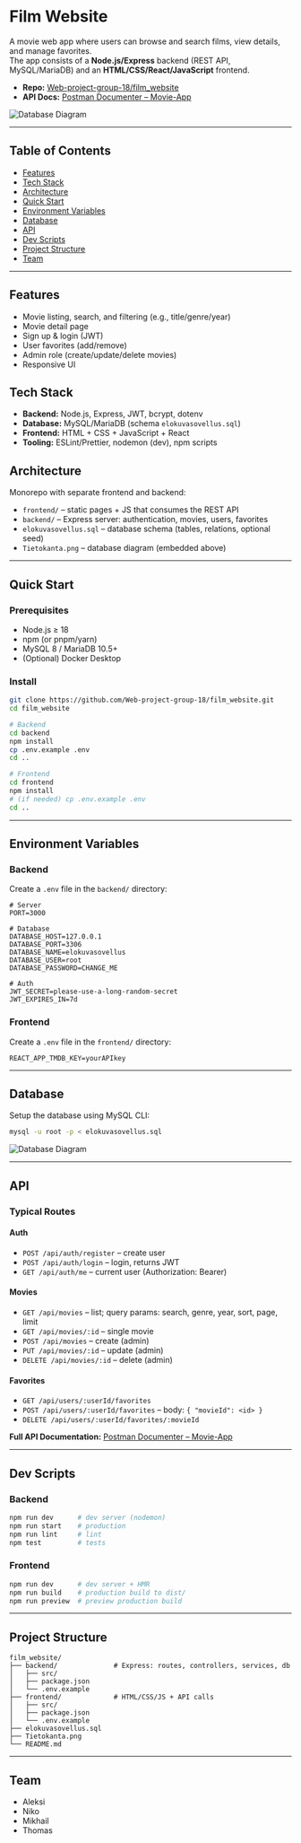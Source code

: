 # Film Website

A movie web app where users can browse and search films, view details, and manage favorites.  
The app consists of a **Node.js/Express** backend (REST API, MySQL/MariaDB) and an **HTML/CSS/React/JavaScript** frontend.

- **Repo:** [Web-project-group-18/film_website](https://github.com/Web-project-group-18/film_website)
- **API Docs:** [Postman Documenter – Movie-App](https://documenter.getpostman.com/view/40272026/2sB3QJMq2g)

![Database Diagram](./Tietokanta.png)

---

## Table of Contents

- [Features](#features)
- [Tech Stack](#tech-stack)
- [Architecture](#architecture)
- [Quick Start](#quick-start)
- [Environment Variables](#environment-variables)
- [Database](#database)
- [API](#api)
- [Dev Scripts](#dev-scripts)
- [Project Structure](#project-structure)
- [Team](#team)

---

## Features

- Movie listing, search, and filtering (e.g., title/genre/year)
- Movie detail page
- Sign up & login (JWT)
- User favorites (add/remove)
- Admin role (create/update/delete movies)
- Responsive UI

## Tech Stack

- **Backend:** Node.js, Express, JWT, bcrypt, dotenv
- **Database:** MySQL/MariaDB (schema `elokuvasovellus.sql`)
- **Frontend:** HTML + CSS + JavaScript + React
- **Tooling:** ESLint/Prettier, nodemon (dev), npm scripts

## Architecture

Monorepo with separate frontend and backend:

- `frontend/` – static pages + JS that consumes the REST API
- `backend/` – Express server: authentication, movies, users, favorites
- `elokuvasovellus.sql` – database schema (tables, relations, optional seed)
- `Tietokanta.png` – database diagram (embedded above)

---

## Quick Start

### Prerequisites

- Node.js ≥ 18
- npm (or pnpm/yarn)
- MySQL 8 / MariaDB 10.5+
- (Optional) Docker Desktop

### Install

```bash
git clone https://github.com/Web-project-group-18/film_website.git
cd film_website

# Backend
cd backend
npm install
cp .env.example .env
cd ..

# Frontend
cd frontend
npm install
# (if needed) cp .env.example .env
cd ..
```

---

## Environment Variables

### Backend

Create a `.env` file in the `backend/` directory:

```env
# Server
PORT=3000

# Database
DATABASE_HOST=127.0.0.1
DATABASE_PORT=3306
DATABASE_NAME=elokuvasovellus
DATABASE_USER=root
DATABASE_PASSWORD=CHANGE_ME

# Auth
JWT_SECRET=please-use-a-long-random-secret
JWT_EXPIRES_IN=7d
```

### Frontend

Create a `.env` file in the `frontend/` directory:

```env
REACT_APP_TMDB_KEY=yourAPIkey
```

---

## Database

Setup the database using MySQL CLI:

```bash
mysql -u root -p < elokuvasovellus.sql
```

![Database Diagram](./Tietokanta.png)

---

## API

### Typical Routes

#### Auth

- `POST /api/auth/register` – create user
- `POST /api/auth/login` – login, returns JWT
- `GET /api/auth/me` – current user (Authorization: Bearer)

#### Movies

- `GET /api/movies` – list; query params: search, genre, year, sort, page, limit
- `GET /api/movies/:id` – single movie
- `POST /api/movies` – create (admin)
- `PUT /api/movies/:id` – update (admin)
- `DELETE /api/movies/:id` – delete (admin)

#### Favorites

- `GET /api/users/:userId/favorites`
- `POST /api/users/:userId/favorites` – body: `{ "movieId": <id> }`
- `DELETE /api/users/:userId/favorites/:movieId`

**Full API Documentation:** [Postman Documenter – Movie-App](https://documenter.getpostman.com/view/40272026/2sB3QJMq2g)

---

## Dev Scripts

### Backend

```bash
npm run dev      # dev server (nodemon)
npm run start    # production
npm run lint     # lint
npm test         # tests
```

### Frontend

```bash
npm run dev      # dev server + HMR
npm run build    # production build to dist/
npm run preview  # preview production build
```

---

## Project Structure

```
film_website/
├── backend/              # Express: routes, controllers, services, db
│   ├── src/
│   ├── package.json
│   └── .env.example
├── frontend/             # HTML/CSS/JS + API calls
│   ├── src/
│   ├── package.json
│   └── .env.example
├── elokuvasovellus.sql
├── Tietokanta.png
└── README.md
```

---

## Team

- Aleksi
- Niko
- Mikhail
- Thomas